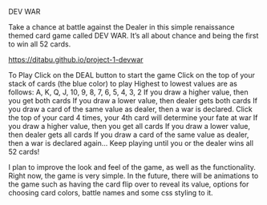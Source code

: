 DEV WAR

Take a chance at battle against the Dealer in this simple renaissance themed card game called DEV WAR. It’s all about chance and being the first to win all 52 cards. 

https://ditabu.github.io/project-1-devwar

To Play
Click on the DEAL button to start the game
Click on the top of your stack of cards (the blue color) to play
Highest to lowest values are as follows: A, K, Q, J, 10, 9, 8, 7, 6, 5, 4, 3, 2
If you draw a higher value, then you get both cards
If you draw a lower value, then dealer gets both cards
If you draw a card of the same value as dealer, then a war is declared. 
Click the top of your card 4 times, your 4th card will determine your fate at war
If you draw a higher value, then you get all cards
If you draw a lower value, then dealer gets all cards
If you draw a card of the same value as dealer, then a war is declared again...
Keep playing until you or the dealer wins all 52 cards! 

I plan to improve the look and feel of the game, as well as the functionality. Right now, the game is very simple. In the future, there will be animations to the game such as having the card flip over to reveal its value, options for choosing card colors, battle names and some css styling to it.

